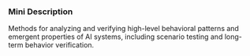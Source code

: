 ### Mini Description

Methods for analyzing and verifying high-level behavioral patterns and emergent properties of AI systems, including scenario testing and long-term behavior verification.
